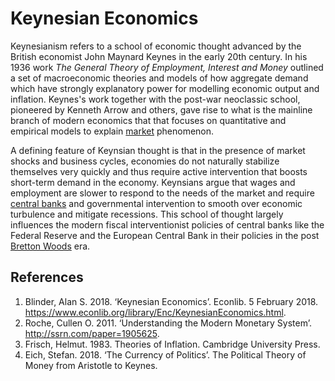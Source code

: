 # Keynesian Economics
Keynesianism refers to a school of economic thought advanced by the British economist John Maynard Keynes in the early 20th century. In his 1936 work *The General Theory of Employment, Interest and Money* outlined a set of macroeconomic theories and models of how aggregate demand which have strongly explanatory power for modelling economic output and inflation. Keynes's work together with the post-war neoclassic school, pioneered by Kenneth Arrow and others, gave rise to what is the mainline branch of modern economics that that focuses on quantitative and empirical models to explain [market](../market.md) phenomenon.

A defining feature of Keynsian thought is that in the presence of market shocks and business cycles, economies do not naturally stabilize themselves very quickly and thus require active intervention that boosts short-term demand in the economy. Keynsians argue that wages and employment are slower to respond to the needs of the market and require [central banks](../central-banks.md) and governmental intervention to smooth over economic turbulence and mitigate recessions. This school of thought largely influences the modern fiscal interventionist policies of central banks like the Federal Reserve and the European Central Bank in their policies in the post [Bretton Woods](../bretton-woods.md) era.

## References
1. Blinder, Alan S. 2018. ‘Keynesian Economics’. Econlib. 5 February 2018. https://www.econlib.org/library/Enc/KeynesianEconomics.html.
1. Roche, Cullen O. 2011. ‘Understanding the Modern Monetary System’. http://ssrn.com/paper=1905625.
1. Frisch, Helmut. 1983. Theories of Inflation. Cambridge University Press.
1. Eich, Stefan. 2018. ‘The Currency of Politics’. The Political Theory of Money from Aristotle to Keynes.